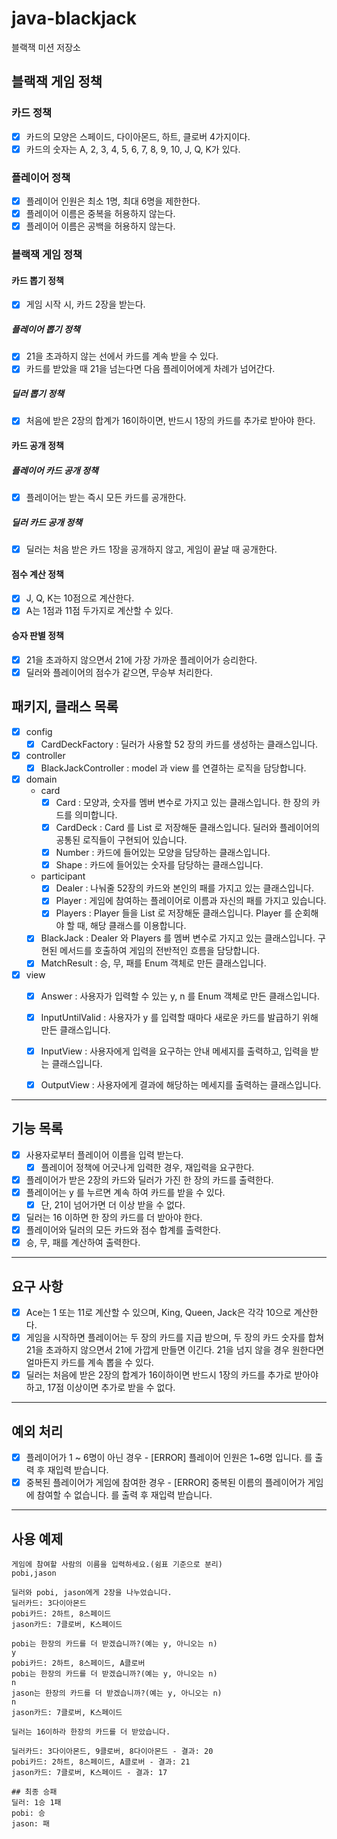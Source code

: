 # java-blackjack

블랙잭 미션 저장소

## 블랙잭 게임 정책
### 카드 정책
- [x] 카드의 모양은 스페이드, 다이아몬드, 하트, 클로버 4가지이다.
- [x] 카드의 숫자는 A, 2, 3, 4, 5, 6, 7, 8, 9, 10, J, Q, K가 있다.
### 플레이어 정책
- [x] 플레이어 인원은 최소 1명, 최대 6명을 제한한다.
- [x] 플레이어 이름은 중복을 허용하지 않는다.
- [x] 플레이어 이름은 공백을 허용하지 않는다.
### 블랙잭 게임 정책
#### 카드 뽑기 정책
- [x] 게임 시작 시, 카드 2장을 받는다.
##### 플레이어 뽑기 정책
- [x] 21을 초과하지 않는 선에서 카드를 계속 받을 수 있다.
- [x] 카드를 받았을 때 21을 넘는다면 다음 플레이어에게 차례가 넘어간다.
##### 딜러 뽑기 정책
- [x] 처음에 받은 2장의 합계가 16이하이면, 반드시 1장의 카드를 추가로 받아야 한다.

#### 카드 공개 정책
##### 플레이어 카드 공개 정책
- [x] 플레이어는 받는 즉시 모든 카드를 공개한다.
##### 딜러 카드 공개 정책
- [x] 딜러는 처음 받은 카드 1장을 공개하지 않고, 게임이 끝날 때 공개한다.

#### 점수 계산 정책
- [x] J, Q, K는 10점으로 계산한다.
- [x] A는 1점과 11점 두가지로 계산할 수 있다.

#### 승자 판별 정책
- [x] 21을 초과하지 않으면서 21에 가장 가까운 플레이어가 승리한다.
- [x] 딜러와 플레이어의 점수가 같으면, 무승부 처리한다.

## 패키지, 클래스 목록
- [x] config
    - [x] CardDeckFactory : 딜러가 사용할 52 장의 카드를 생성하는 클래스입니다.
- [x] controller
    - [x] BlackJackController : model 과 view 를 연결하는 로직을 담당합니다.
- [x] domain
  - card
      - [x] Card : 모양과, 숫자를 멤버 변수로 가지고 있는 클래스입니다. 한 장의 카드를 의미합니다.
      - [x] CardDeck : Card 를 List 로 저장해둔 클래스입니다. 딜러와 플레이어의 공통된 로직들이 구현되어 있습니다.
      - [x] Number : 카드에 들어있는 모양을 담당하는 클래스입니다.
      - [x] Shape : 카드에 들어있는 숫자를 담당하는 클래스입니다.
  - participant
    - [x] Dealer : 나눠줄 52장의 카드와 본인의 패를 가지고 있는 클래스입니다.
    - [x] Player : 게임에 참여하는 플레이어로 이름과 자신의 패를 가지고 있습니다.
    - [x] Players : Player 들을 List 로 저장해둔 클래스입니다. Player 를 순회해야 할 때, 해당 클래스를 이용합니다.
  - [x] BlackJack : Dealer 와 Players 를 멤버 변수로 가지고 있는 클래스입니다. 구현된 메서드를 호출하여 게임의 전반적인 흐름을 담당합니다.
  - [x] MatchResult : 승, 무, 패를 Enum 객체로 만든 클래스입니다.
- [x] view
    - [x] Answer : 사용자가 입력할 수 있는 y, n 를 Enum 객체로 만든 클래스입니다.
    - [x] InputUntilValid : 사용자가 y 를 입력할 때마다 새로운 카드를 발급하기 위해 만든 클래스입니다.
    - [x] InputView : 사용자에게 입력을 요구하는 안내 메세지를 출력하고, 입력을 받는 클래스입니다.
    - [x] OutputView : 사용자에게 결과에 해당하는 메세지를 출력하는 클래스입니다.


---
## 기능 목록
- [x] 사용자로부터 플레이어 이름을 입력 받는다.
    - [x] 플레이어 정책에 어긋나게 입력한 경우, 재입력을 요구한다.
- [x] 플레이어가 받은 2장의 카드와 딜러가 가진 한 장의 카드를 출력한다.
- [x] 플레이어는 y 를 누르면 계속 하여 카드를 받을 수 있다.
    - [x] 단, 21이 넘어가면 더 이상 받을 수 없다.
- [x] 딜러는 16 이하면 한 장의 카드를 더 받아야 한다.
- [x] 플레이어와 딜러의 모든 카드와 점수 합계를 출력한다.
- [x] 승, 무, 패를 계산하여 출력한다.
---
## 요구 사항
- [x] Ace는 1 또는 11로 계산할 수 있으며, King, Queen, Jack은 각각 10으로 계산한다.
- [x] 게임을 시작하면 플레이어는 두 장의 카드를 지급 받으며, 두 장의 카드 숫자를 합쳐 21을 초과하지 않으면서 21에 가깝게 만들면 이긴다. 21을 넘지 않을 경우 원한다면 얼마든지 카드를 계속 뽑을 수 있다.
- [x] 딜러는 처음에 받은 2장의 합계가 16이하이면 반드시 1장의 카드를 추가로 받아야 하고, 17점 이상이면 추가로 받을 수 없다.
---
## 예외 처리
- [x] 플레이어가 1 ~ 6명이 아닌 경우 - [ERROR] 플레이어 인원은 1~6명 입니다. 를 출력 후 재입력 받습니다.
- [x] 중복된 플레이어가 게임에 참여한 경우 - [ERROR] 중복된 이름의 플레이어가 게임에 참여할 수 없습니다. 를 출력 후 재입력 받습니다.
---
## 사용 예제
```
게임에 참여할 사람의 이름을 입력하세요.(쉼표 기준으로 분리)
pobi,jason

딜러와 pobi, jason에게 2장을 나누었습니다.
딜러카드: 3다이아몬드
pobi카드: 2하트, 8스페이드
jason카드: 7클로버, K스페이드

pobi는 한장의 카드를 더 받겠습니까?(예는 y, 아니오는 n)
y
pobi카드: 2하트, 8스페이드, A클로버
pobi는 한장의 카드를 더 받겠습니까?(예는 y, 아니오는 n)
n
jason는 한장의 카드를 더 받겠습니까?(예는 y, 아니오는 n)
n
jason카드: 7클로버, K스페이드

딜러는 16이하라 한장의 카드를 더 받았습니다.

딜러카드: 3다이아몬드, 9클로버, 8다이아몬드 - 결과: 20
pobi카드: 2하트, 8스페이드, A클로버 - 결과: 21
jason카드: 7클로버, K스페이드 - 결과: 17

## 최종 승패
딜러: 1승 1패
pobi: 승 
jason: 패

```
